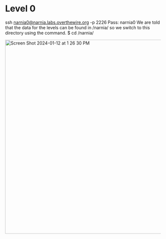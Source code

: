 # Level 0
ssh narnia0@narnia.labs.overthewire.org -p 2226
Pass: narnia0
We are told that the data for the levels can be found in /narnia/ so we switch to this directory using the command.
$ cd /narnia/

<img width="627" alt="Screen Shot 2024-01-12 at 1 26 30 PM" src="https://github.com/tylerdionne/OverTheWire-Narnia-Write-ups/assets/143131384/8e6bda00-3e4e-4888-be3b-cd9f6e5a48c0">

